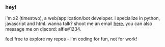 ### hey!
i'm x2 (timestwo), a web/application/bot developer. i specialize in python, javascript and html.
wanna talk? shoot me an email [here.](mail:alfiegobrrrr@gmail.com)
you can also message me on discord: alfie#1234.

feel free to explore my repos - i'm coding for fun, not for work!

